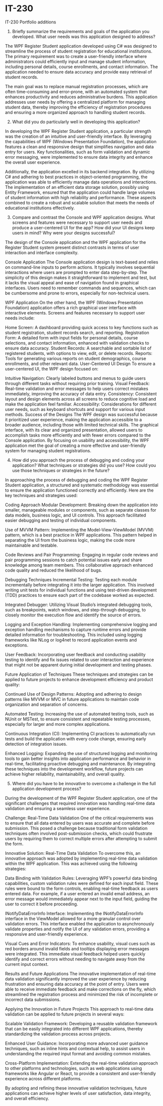 # IT-230
IT-230 Portfolio additions

1. Briefly summarize the requirements and goals of the application you developed. What user needs was this application designed to address?

The WPF Register Student application developed using C# was designed to streamline the process of student registration for educational institutions. The primary requirement was to create a user-friendly interface where administrators could efficiently input and manage student information, including personal details, course enrollments, and contact information. The application needed to ensure data accuracy and provide easy retrieval of student records.

The main goal was to replace manual registration processes, which are often time-consuming and error-prone, with an automated system that enhances productivity and reduces administrative burdens. This application addresses user needs by offering a centralized platform for managing student data, thereby improving the efficiency of registration procedures and ensuring a more organized approach to handling student records.

2. What did you do particularly well in developing this application?

In developing the WPF Register Student application, a particular strength was the creation of an intuitive and user-friendly interface. By leveraging the capabilities of WPF (Windows Presentation Foundation), the application features a clean and responsive design that simplifies navigation and data entry for users. Key functionalities, such as form validation and dynamic error messaging, were implemented to ensure data integrity and enhance the overall user experience.

Additionally, the application excelled in its backend integration. By utilizing C# and adhering to best practices in object-oriented programming, the application was able to efficiently manage data operations and interactions. The implementation of an efficient data storage solution, possibly using Entity Framework, ensured that the application could handle large volumes of student information with high reliability and performance. These aspects combined to create a robust and scalable solution that meets the needs of educational institutions effectively.

3. Compare and contrast the Console and WPF application designs. What screens and features were necessary to support user needs and produce a user-centered UI for the app? How did your UI designs keep users in mind? Why were your designs successful?

The design of the Console application and the WPF application for the Register Student system present distinct contrasts in terms of user interaction and interface complexity.

Console Application
The Console application design is text-based and relies on command-line inputs to perform actions. It typically involves sequential interactions where users are prompted to enter data step-by-step. The simplicity of this design makes it straightforward to implement and test, but it lacks the visual appeal and ease of navigation found in graphical interfaces. Users need to remember commands and sequences, which can be cumbersome and prone to errors, especially for non-technical users.

WPF Application
On the other hand, the WPF (Windows Presentation Foundation) application offers a rich graphical user interface with interactive elements. Screens and features necessary to support user needs include:

Home Screen: A dashboard providing quick access to key functions such as student registration, student records search, and reporting.
Registration Form: A detailed form with input fields for personal details, course selections, and contact information, enhanced with validation checks to ensure data accuracy.
Student Records: A searchable and sortable list of registered students, with options to view, edit, or delete records.
Reports: Tools for generating various reports on student demographics, course enrollments, and other relevant data.
User-Centered UI Design
To ensure a user-centered UI, the WPF design focused on:

Intuitive Navigation: Clearly labeled buttons and menus to guide users through different tasks without requiring prior training.
Visual Feedback: Real-time validation and error messages to help users correct mistakes immediately, improving the accuracy of data entry.
Consistency: Consistent layout and design elements across all screens to reduce cognitive load and make the application feel familiar.
Accessibility: Considerations for different user needs, such as keyboard shortcuts and support for various input methods.
Success of the Designs
The WPF design was successful because it prioritized user experience, making the application accessible to a broader audience, including those with limited technical skills. The graphical interface, with its clear and organized presentation, allowed users to accomplish tasks more efficiently and with fewer errors compared to the Console application. By focusing on usability and accessibility, the WPF application met the goal of creating a more effective and user-friendly system for managing student registrations.

4. How did you approach the process of debugging and coding your application? What techniques or strategies did you use? How could you use those techniques or strategies in the future?

In approaching the process of debugging and coding the WPF Register Student application, a structured and systematic methodology was essential to ensure the application functioned correctly and efficiently. Here are the key techniques and strategies used:

Coding Approach
Modular Development: Breaking down the application into smaller, manageable modules or components, such as separate classes for data models, business logic, and UI controls. This approach facilitated easier debugging and testing of individual components.

Use of MVVM Pattern: Implementing the Model-View-ViewModel (MVVM) pattern, which is a best practice in WPF applications. This pattern helped in separating the UI from the business logic, making the code more maintainable and testable.

Code Reviews and Pair Programming: Engaging in regular code reviews and pair programming sessions to catch potential issues early and share knowledge among team members. This collaborative approach enhanced code quality and reduced the likelihood of bugs.

Debugging Techniques
Incremental Testing: Testing each module incrementally before integrating it into the larger application. This involved writing unit tests for individual functions and using test-driven development (TDD) practices to ensure each part of the codebase worked as expected.

Integrated Debugger: Utilizing Visual Studio’s integrated debugging tools, such as breakpoints, watch windows, and step-through debugging, to closely monitor the execution flow and identify the source of errors.

Logging and Exception Handling: Implementing comprehensive logging and exception handling mechanisms to capture runtime errors and provide detailed information for troubleshooting. This included using logging frameworks like NLog or log4net to record application events and exceptions.

User Feedback: Incorporating user feedback and conducting usability testing to identify and fix issues related to user interaction and experience that might not be apparent during initial development and testing phases.

Future Application of Techniques
These techniques and strategies can be applied to future projects to enhance development efficiency and product quality:

Continued Use of Design Patterns: Adopting and adhering to design patterns like MVVM or MVC in future applications to maintain code organization and separation of concerns.

Automated Testing: Increasing the use of automated testing tools, such as NUnit or MSTest, to ensure consistent and repeatable testing processes, especially for larger and more complex applications.

Continuous Integration (CI): Implementing CI practices to automatically run tests and build the application with every code change, ensuring early detection of integration issues.

Enhanced Logging: Expanding the use of structured logging and monitoring tools to gain better insights into application performance and behavior in real-time, facilitating proactive debugging and maintenance.
By integrating these techniques into the development workflow, future projects can achieve higher reliability, maintainability, and overall quality.

5. Where did you have to be innovative to overcome a challenge in the full application development process?

During the development of the WPF Register Student application, one of the significant challenges that required innovation was handling real-time data validation and ensuring a seamless user experience.

Challenge: Real-Time Data Validation
One of the critical requirements was to ensure that all data entered by users was accurate and complete before submission. This posed a challenge because traditional form validation techniques often involved post-submission checks, which could frustrate users by requiring them to correct multiple errors after attempting to submit the form.

Innovative Solution: Real-Time Data Validation
To overcome this, an innovative approach was adopted by implementing real-time data validation within the WPF application. This was achieved using the following strategies:

Data Binding with Validation Rules: Leveraging WPF’s powerful data binding capabilities, custom validation rules were defined for each input field. These rules were bound to the form controls, enabling real-time feedback as users entered data. For example, if a user entered an invalid email address, an error message would immediately appear next to the input field, guiding the user to correct it before proceeding.

INotifyDataErrorInfo Interface: Implementing the INotifyDataErrorInfo interface in the ViewModel allowed for a more granular control over validation errors. This interface enabled the application to asynchronously validate properties and notify the UI of any validation errors, providing a responsive and user-friendly experience.

Visual Cues and Error Indicators: To enhance usability, visual cues such as red borders around invalid fields and tooltips displaying error messages were integrated. This immediate visual feedback helped users quickly identify and correct errors without needing to navigate away from the current input context.

Results and Future Applications
The innovative implementation of real-time data validation significantly improved the user experience by reducing frustration and ensuring data accuracy at the point of entry. Users were able to receive immediate feedback and make corrections on the fly, which streamlined the registration process and minimized the risk of incomplete or incorrect data submissions.

Applying the Innovation in Future Projects
This approach to real-time data validation can be applied to future projects in several ways:

Scalable Validation Framework: Developing a reusable validation framework that can be easily integrated into different WPF applications, thereby standardizing the validation process across projects.

Enhanced User Guidance: Incorporating more advanced user guidance techniques, such as inline hints and contextual help, to assist users in understanding the required input format and avoiding common mistakes.

Cross-Platform Implementation: Extending the real-time validation approach to other platforms and technologies, such as web applications using frameworks like Angular or React, to provide a consistent and user-friendly experience across different platforms.

By adopting and refining these innovative validation techniques, future applications can achieve higher levels of user satisfaction, data integrity, and overall efficiency.
